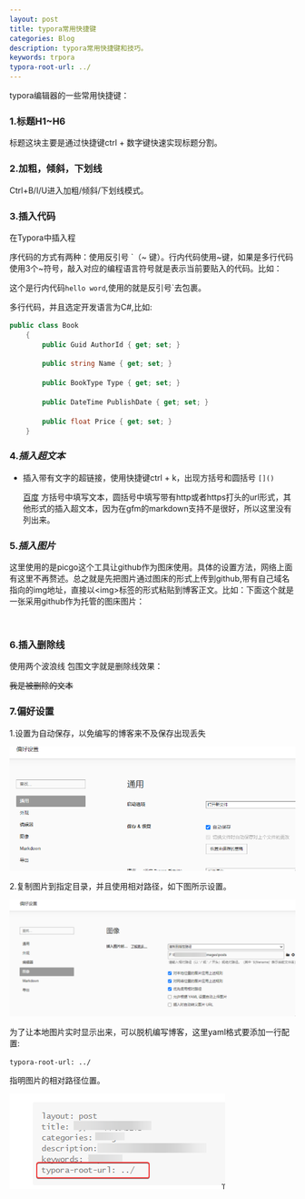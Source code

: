 ```yaml
---
layout: post
title: typora常用快捷键
categories: Blog
description: typora常用快捷键和技巧。
keywords: trpora
typora-root-url: ../
---
```


typora编辑器的一些常用快捷键：

### 1.**标题H1~H6**

   标题这块主要是通过快捷键ctrl + 数字键快速实现标题分割。

### 2.**加粗，倾斜，下划线**

   Ctrl+B/I/U进入加粗/倾斜/下划线模式。

### 3.**插入代码**

   在Typora中插入程

   

   序代码的方式有两种：使用反引号 `（~ 键）。行内代码使用~键，如果是多行代码使用3个~符号，敲入对应的编程语言符号就是表示当前要贴入的代码。比如：

   这个是行内代码`hello word`,使用的就是反引号`去包裹。

   多行代码，并且选定开发语言为C#,比如:

   ```c#
   public class Book 
       {
           public Guid AuthorId { get; set; }
   
           public string Name { get; set; }
   
           public BookType Type { get; set; }
   
           public DateTime PublishDate { get; set; }
   
           public float Price { get; set; }
       }
   ```


### 4.***插入超文本***

   - 插入带有文字的超链接，使用快捷键ctrl + k，出现方括号和圆括号 `[]()`

       [百度](https://www.baidu.com) 方括号中填写文本，圆括号中填写带有http或者https打头的url形式，其他形式的插入超文本，因为在gfm的markdown支持不是很好，所以这里没有列出来。

### 5.***插入图片***

   这里使用的是picgo这个工具让github作为图床使用。具体的设置方法，网络上面有这里不再赘述。总之就是先把图片通过图床的形式上传到github,带有自己域名指向的img地址，直接以\<img>标签的形式粘贴到博客正文。比如：下面这个就是一张采用github作为托管的图床图片：

   <br/>

### 6.插入删除线



使用两个波浪线 包围文字就是删除线效果：

~~我是被删除的文本~~

   

###    7.偏好设置

1.设置为自动保存，以免编写的博客来不及保存出现丢失

![auto_save_23423.png](/images/posts/auto_save_23423.png)

   

   2.复制图片到指定目录，并且使用相对路径，如下图所示设置。

![image_settings_2352.png](/images/posts/image_settings_2352.png)

为了让本地图片实时显示出来，可以脱机编写博客，这里yaml格式要添加一行配置:

`typora-root-url: ../`

指明图片的相对路径位置。



![relative_path_837.png](/images/posts/relative_path_837.png)



